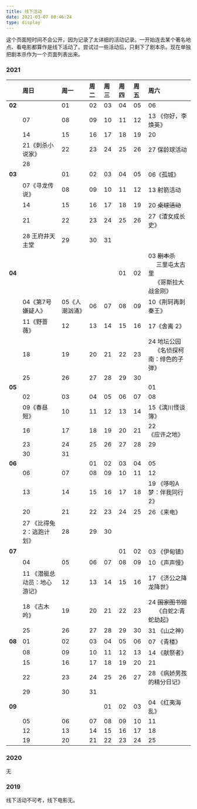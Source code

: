 ```yaml
---
title: 线下活动
date: 2021-03-07 00:46:24
type: display
---
```


这个页面短时间不会公开，因为记录了太详细的活动记录。一开始连去某个著名地点、看电影都算作是线下活动了。尝试过一些活动后，只剩下了剧本杀。现在单独把剧本杀作为一个页面列表出来。

### 2021

<div style="font-size:80%;">

||周日|周一|周二|周三|周四|周五|周六|
|--|:--|:--|:--|:--|:--|:--|:--|
|**02**||01|02|03|04|05|06|
||07|08|09|10|11|12|13 <green>《你好，李焕英》</green>|
||14|15|16|17|18|19|20|
||21<green>《刺杀小说家》</green>|22|23|24|25|26|27 保龄球活动|
||28|
|**03**||01|02|03|04|05|06<dogerblue>《孤城》</dogerblue>|
||07<green>《寻龙传说》</green>|08|09|10|11|12|13 射箭活动|
||14|15|16|17|18|19|20 ~~桌球活动~~|
||21|22|23|24|25|26|27<dogerblue>《渣女成长史》</dogerblue>|
||28 王府井天主堂|29|30|31|
|**04**|||||01|02|03 ~~剧本杀~~<br>&nbsp;&nbsp;&nbsp;&nbsp;&nbsp;三里屯太古里<br>&nbsp;&nbsp;&nbsp;&nbsp;<green>《哥斯拉大战金刚》</green>|
||04<dogerblue>《第7号嫌疑人》</dogerblue>|05<green>《人潮汹涌》</green>|06|07|08|09|10<dogerblue>《荆轲再刺秦王》</dogerblue>|
||11<dogerblue>《野蔷薇》</dogerblue>|12|13|14|15|16|17<dogerblue>《舍离 2》</dogerblue>|
||18|19|20|21|22|23|24 地坛公园<br>&nbsp;&nbsp;&nbsp;&nbsp;<green>《名侦探柯南：绯色的子弹》</green>|
||25|26|27|28|29|30|
|**05**|||||||01|
||02|03|04|05|06|07|08|
||09<dogerblue>《春昼短》</dogerblue>|10|11|12|13|14|15<dogerblue>《漓川怪谈簿》</dogerblue>|
||16|17|18|19|20|21|22<dogerblue>《应许之地》</dogerblue>|
||23|24|25|26|27|28|29|
||30|31||||||
|**06**|||01|02|03|04|05|
||06|07|08|09|10|11|12|
||13|14|15|16|17|18|19 <green>《哆啦A梦：伴我同行2》</green>|
||20|21|22|23|24|25|26 <dogerblue>《来电》</dogerblue>|
||27 <green>《比得兔2：逃跑计划》</green>|28|29|30||||
|**07**|||||01|02|03 <dogerblue>《伊甸镇》</dogerblue>|
||04|05|06|07|08|09|10 <dogerblue>《声声慢》</dogerblue>|
||11 <green>《潜艇总动员：地心游记》</green>|12|13|14|15|16|17 <green>《济公之降龙降世》</green>|
||18 <dogerblue>《古木吟》</dogerblue>|19|20|21|22|23|24 ~~国家图书馆~~<br>&nbsp;&nbsp;&nbsp;&nbsp;&nbsp;<green>《白蛇2:青蛇劫起》</green>|
||25|26|27|28|29|30|31 <dogerblue>《山之神》</dogerblue>|
|**08**|01|02|03|04|05|06|07 <dogerblue>《青楼》</dogerblue>|
||08|09|10|11|12|13|14 <dogerblue>《献祭者》</dogerblue>|
||15|16|17|18|19|20|21|
||22|23|24|25|26|27|28 <dogerblue>《病娇男孩的精分日记》</dogerblue>|
||29|30|31|||||
|**09**||||01|02|03|04 <dogerblue>《红夷海乱》</dogerblue>|
||05|06|07|08|09|10|11|
||12|13|14|15|16|17|18|
||19|20|21|22|23|24|25|

</div>


### 2020

无

### 2019

线下活动不可考，线下电影无。
